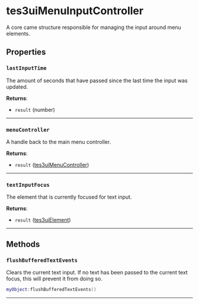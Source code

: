 <!---
	This file is autogenerated. Do not edit this file manually. Your changes will be ignored.
	More information: https://github.com/MWSE/MWSE/tree/master/docs
-->

# tes3uiMenuInputController

A core came structure responsible for managing the input around menu elements.

## Properties

### `lastInputTime`
<div class="search_terms" style="display: none">lastinputtime</div>

The amount of seconds that have passed since the last time the input was updated.

**Returns**:

* `result` (number)

***

### `menuController`
<div class="search_terms" style="display: none">menucontroller</div>

A handle back to the main menu controller.

**Returns**:

* `result` ([tes3uiMenuController](../../types/tes3uiMenuController))

***

### `textInputFocus`
<div class="search_terms" style="display: none">textinputfocus</div>

The element that is currently focused for text input.

**Returns**:

* `result` ([tes3uiElement](../../types/tes3uiElement))

***

## Methods

### `flushBufferedTextEvents`
<div class="search_terms" style="display: none">flushbufferedtextevents</div>

Clears the current text input. If no text has been passed to the current text focus, this will prevent it from doing so.

```lua
myObject:flushBufferedTextEvents()
```

***

